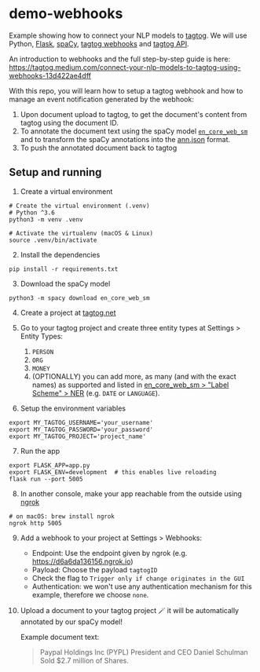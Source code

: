 # demo-webhooks

Example showing how to connect your NLP models to [tagtog](https://www.tagtog.net). We will use Python, [Flask](https://flask.palletsprojects.com/), [spaCy](https://spacy.io), [tagtog webhooks](https://docs.tagtog.net/projects.html#webhooks) and [tagtog API](https://docs.tagtog.net/API_documents_v1.html).

An introduction to webhooks and the full step-by-step guide is here: https://tagtog.medium.com/connect-your-nlp-models-to-tagtog-using-webhooks-13d422ae4dff

With this repo, you will learn how to setup a tagtog webhook and how to manage an event notification generated by the webhook:

1. Upon document upload to tagtog, to get the document's content from tagtog using the document ID.
2. To annotate the document text using the spaCy model [`en_core_web_sm`](https://spacy.io/models/en#en_core_web_sm) and to transform the spaCy annotations into the [ann.json](https://docs.tagtog.net/anndoc.html#ann-json) format.
3. To push the annotated document back to tagtog

## Setup and running

1. Create a virtual environment
```shell
# Create the virtual environment (.venv)
# Python ^3.6
python3 -m venv .venv

# Activate the virtualenv (macOS & Linux)
source .venv/bin/activate
```

2. Install the dependencies
```shell
pip install -r requirements.txt
```

3. Download the spaCy model
```shell
python3 -m spacy download en_core_web_sm
```

4. Create a project at [tagtog.net](https://www.tagtog.net)

5. Go to your tagtog project and create three entity types at Settings > Entity Types:
    1. `PERSON`
    2. `ORG`
    3. `MONEY`
    4. (OPTIONALLY) you can add more, as many (and with the exact names) as supported and listed in [en_core_web_sm > "Label Scheme" > NER](https://spacy.io/models/en#en_core_web_sm-labels) (e.g. `DATE` or `LANGUAGE`).

6. Setup the environment variables
```shell
export MY_TAGTOG_USERNAME='your_username'
export MY_TAGTOG_PASSWORD='your_password'
export MY_TAGTOG_PROJECT='project_name'
```

7. Run the app
```shell
export FLASK_APP=app.py
export FLASK_ENV=development  # this enables live reloading
flask run --port 5005
```

8. In another console, make your app reachable from the outside using [ngrok](https://ngrok.com/)
```shell
# on macOS: brew install ngrok
ngrok http 5005
```

9. Add a webhook to your project at Settings > Webhooks:
    * Endpoint: Use the endpoint given by ngrok (e.g. https://d6a6da136156.ngrok.io)
    * Payload: Choose the payload `tagtogID`
    * Check the flag to `Trigger only if change originates in the GUI`
    * Authentication: we won't use any authentication mechanism for this example, therefore we choose `none`.

10. Upload a document to your tagtog project 🪄 it will be automatically annotated by our spaCy model!

    Example document text:
    > Paypal Holdings Inc (PYPL) President and CEO Daniel Schulman Sold $2.7 million of Shares.

